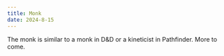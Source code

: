 ```yaml
---
title: Monk
date: 2024-8-15
---
```


The monk is similar to a monk in D&D or a kineticist in Pathfinder. More to come.